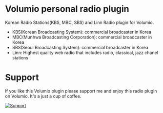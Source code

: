 
# Volumio personal radio plugin
Korean Radio Stations(KBS, MBC, SBS) and Linn Radio plugin for Volumio.

- KBS(Korean Broadcasting System): commercial broadcaster in Korea
- MBC(Munhwa Broadcasting Corporation): commercial broadcaster in Korea
- SBS(Seoul Broadcasting System): commercial broadcaster in Korea
- Linn: Highest quality web radio that includes radio, classical, jazz chanel stations

# Support
If you like this Volumio plugin please support me and enjoy this radio plugin on Volumio. It's a just a cup of coffee.

[![Support](https://img.shields.io/badge/Support-Buy%20Me%20A%20Coffee-orange.svg?style=for-the-badge)](https://buymeacoff.ee/chrispanda)

